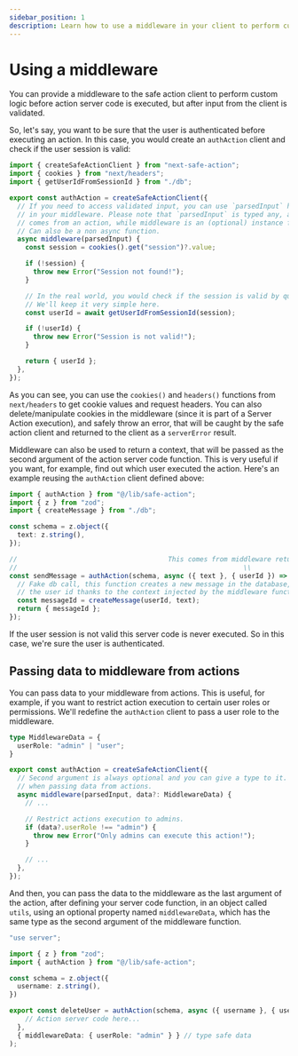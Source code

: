 ```yaml
---
sidebar_position: 1
description: Learn how to use a middleware in your client to perform custom logic before action server code is executed.
---
```


# Using a middleware

You can provide a middleware to the safe action client to perform custom logic before action server code is executed, but after input from the client is validated.

So, let's say, you want to be sure that the user is authenticated before executing an action. In this case, you would create an `authAction` client and check if the user session is valid:

```typescript title="src/lib/safe-action.ts"
import { createSafeActionClient } from "next-safe-action";
import { cookies } from "next/headers";
import { getUserIdFromSessionId } from "./db";

export const authAction = createSafeActionClient({
  // If you need to access validated input, you can use `parsedInput` how you want
  // in your middleware. Please note that `parsedInput` is typed any, as it
  // comes from an action, while middleware is an (optional) instance function.
  // Can also be a non async function.
  async middleware(parsedInput) {
    const session = cookies().get("session")?.value;

    if (!session) {
      throw new Error("Session not found!");
    }

    // In the real world, you would check if the session is valid by querying a database.
    // We'll keep it very simple here.
    const userId = await getUserIdFromSessionId(session);

    if (!userId) {
      throw new Error("Session is not valid!");
    }

    return { userId };
  },
});
```

As you can see, you can use the `cookies()` and `headers()` functions from `next/headers` to get cookie values and request headers. You can also delete/manipulate cookies in the middleware (since it is part of a Server Action execution), and safely throw an error, that will be caught by the safe action client and returned to the client as a `serverError` result.

Middleware can also be used to return a context, that will be passed as the second argument of the action server code function. This is very useful if you want, for example, find out which user executed the action. Here's an example reusing the `authAction` client defined above:

```typescript title="src/app/send-message-action.ts"
import { authAction } from "@/lib/safe-action";
import { z } from "zod";
import { createMessage } from "./db";

const schema = z.object({
  text: z.string(),
});

//                                      This comes from middleware return object (context).
//                                                         \\
const sendMessage = authAction(schema, async ({ text }, { userId }) => {
  // Fake db call, this function creates a new message in the database, we know
  // the user id thanks to the context injected by the middleware function.
  const messageId = createMessage(userId, text);
  return { messageId };
});
```

If the user session is not valid this server code is never executed. So in this case, we're sure the user is authenticated.

## Passing data to middleware from actions

You can pass data to your middleware from actions. This is useful, for example, if you want to restrict action execution to certain user roles or permissions. We'll redefine the `authAction` client to pass a user role to the middleware.

```typescript title="src/lib/safe-action.ts"
type MiddlewareData = {
  userRole: "admin" | "user";
}

export const authAction = createSafeActionClient({
  // Second argument is always optional and you can give a type to it. Doing so, you'll get inference
  // when passing data from actions.
  async middleware(parsedInput, data?: MiddlewareData) {
    // ...

    // Restrict actions execution to admins.
    if (data?.userRole !== "admin") {
      throw new Error("Only admins can execute this action!");
    }

    // ...
  },
});
```

And then, you can pass the data to the middleware as the last argument of the action, after defining your server code function, in an object called `utils`, using an optional property named `middlewareData`, which has the same type as the second argument of the middleware function.

```typescript title="src/app/actions.ts"
"use server";

import { z } from "zod";
import { authAction } from "@/lib/safe-action";

const schema = z.object({
  username: z.string(),
})

export const deleteUser = authAction(schema, async ({ username }, { userId }) => {
    // Action server code here...
  },
  { middlewareData: { userRole: "admin" } } // type safe data
);
```
